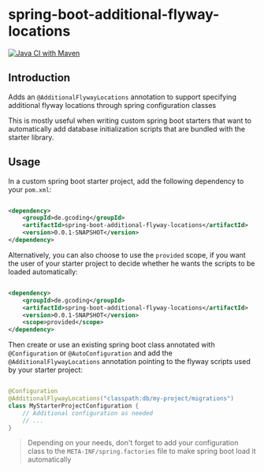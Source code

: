 # spring-boot-additional-flyway-locations

[![Java CI with Maven](https://github.com/gregor-rieble/spring-boot-additional-flyway-locations/actions/workflows/maven.yml/badge.svg)](https://github.com/gregor-rieble/spring-boot-additional-flyway-locations/actions/workflows/maven.yml)

## Introduction

Adds an `@AdditionalFlywayLocations` annotation to support specifying additional flyway locations through
spring configuration classes

This is mostly useful when writing custom spring boot starters that want to automatically add database
initialization scripts that are bundled with the starter library.

## Usage

In a custom spring boot starter project, add the following dependency to your
`pom.xml`:

```xml

<dependency>
    <groupId>de.gcoding</groupId>
    <artifactId>spring-boot-additional-flyway-locations</artifactId>
    <version>0.0.1-SNAPSHOT</version>
</dependency>
```

Alternatively, you can also choose to use the `provided` scope, if you want the user of your starter
project to decide whether he wants the scripts to be loaded automatically:

```xml

<dependency>
    <groupId>de.gcoding</groupId>
    <artifactId>spring-boot-additional-flyway-locations</artifactId>
    <version>0.0.1-SNAPSHOT</version>
    <scope>provided</scope>
</dependency>
```

Then create or use an existing spring boot class annotated with `@Configuration` or
`@AutoConfiguration` and add the `@AdditionalFlywayLocations` annotation pointing to
the flyway scripts used by your starter project:

```java

@Configuration
@AdditionalFlywayLocations("classpath:db/my-project/migrations")
class MyStarterProjectConfiguration {
    // Additional configuration as needed
    // ...
}
```

> Depending on your needs, don't forget to add your configuration class to the `META-INF/spring.factories`
> file to make spring boot load it automatically